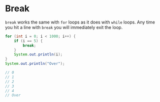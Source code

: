 # Break

`break` works the same with `for` loops as it does with `while` loops.
Any time you hit a line with `break` you will immediately exit the loop.

```java
for (int i = 0; i < 1000; i++) {
    if (i == 5) {
        break;
    }
    System.out.println(i);
}
System.out.println("Over");

// 0
// 1
// 2
// 3
// 4
// Over
```